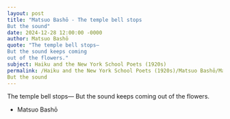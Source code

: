 ```yaml
---
layout: post
title: "Matsuo Bashō - The temple bell stops
But the sound"
date: 2024-12-28 12:00:00 -0000
author: Matsuo Bashō
quote: "The temple bell stops—
But the sound keeps coming
out of the flowers."
subject: Haiku and the New York School Poets (1920s)
permalink: /Haiku and the New York School Poets (1920s)/Matsuo Bashō/Matsuo Bashō - The temple bell stops
But the sound
---
```


The temple bell stops—
But the sound keeps coming
out of the flowers.

- Matsuo Bashō
